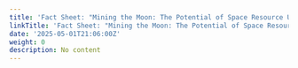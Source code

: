 ```yaml
---
title: 'Fact Sheet: "Mining the Moon: The Potential of Space Resource Utilization"'
linkTitle: 'Fact Sheet: "Mining the Moon: The Potential of Space Resource Utilization"'
date: '2025-05-01T21:06:00Z'
weight: 0
description: No content
---
```



